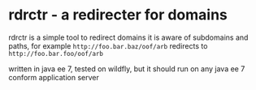 # rdrctr - a redirecter for domains

rdrctr is a simple tool to redirect domains
it is aware of subdomains and paths, for example `http://foo.bar.baz/oof/arb` redirects to `http://foo.bar.foo/oof/arb`

written in java ee 7, tested on wildfly, but it should run on any java ee 7 conform application server
